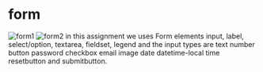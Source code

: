 # form
![form1](https://github.com/ranje-dotcom/form/assets/110253814/18de90d4-d4bf-4435-a90f-6fd361b578ed)
![form2](https://github.com/ranje-dotcom/form/assets/110253814/a2855a7c-a069-435c-8a29-0f09f4c6b026)
 in this assignment we uses Form elements input, label, select/option, textarea, fieldset, legend and the input types are  text number button  password  checkbox email image  date  datetime-local time resetbutton and submitbutton.
